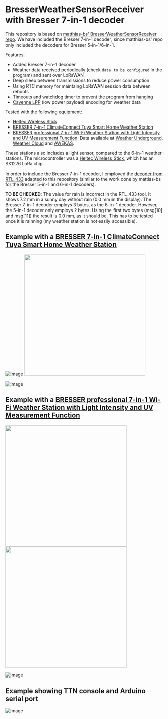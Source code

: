 # BresserWeatherSensorReceiver with Bresser 7-in-1 decoder

This repository is based on [matthias-bs' BresserWeatherSensorReceiver repo](https://github.com/matthias-bs/BresserWeatherSensorReceiver). We have included the Bresser 7-in-1 decoder, since matthias-bs' repo only included the decoders for Bresser 5-in-1/6-in-1.

Features:
- Added Bresser 7-in-1 decoder
- Weather data received periodically (check `data to be configured` in the program) and sent over LoRaWAN
- Deep sleep between transmissions to reduce power consumption
- Using RTC memory for maintaing LoRaWAN session data between reboots
- Timeouts and watchdog timer to prevent the program from hanging
- [Cayenne LPP](https://github.com/ElectronicCats/CayenneLPP) (low power payload) encoding for weather data

Tested with the following equipment:
- [Heltec Wireless Stick](https://heltec.org/project/wireless-stick/)
- [BRESSER 7-in-1 ClimateConnect Tuya Smart Home Weather Station](https://www.bresser.de/en/Weather-Time/BRESSER-7-in-1-ClimateConnect-Tuya-Smart-Home-Weather-Station.html)
- [BRESSER professional 7-in-1 Wi-Fi Weather Station with Light Intensity and UV Measurement Function](https://www.bresser.de/en/Weather-Time/Weather-Center/BRESSER-professional-7-in-1-Wi-Fi-Weather-Station-with-Light-Intensity-and-UV-Measurement-Function.html). Data available at [Weather Underground](https://www.wunderground.com/dashboard/pws/IGRANA86), [Weather Cloud](https://app.weathercloud.net/d4424986045#current) and [AWEKAS](https://stationsweb.awekas.at/index.php?id=27737).

These stations also includes a light sensor, compared to the 6-in-1 weather stations. The microcontroller was a [Heltec Wireless Stick](https://heltec.org/project/wireless-stick/), which has an SX1276 LoRa chip.

In order to include the Bresser 7-in-1 decoder, I employed the [decoder from RTL_433](https://github.com/merbanan/rtl_433/blob/master/src/devices/bresser_7in1.c) adapted to this repository (similar to the work done by mattias-bs for the Bresser 5-in-1 and 6-in-1 decoders).

**TO BE CHECKED**: The value for rain is incorrect in the RTL_433 tool. It shows 7.2 mm in a sunny day without rain (0.0 mm in the display). The Bresser 7-in-1 decoder employs 3 bytes, as the 6-in-1 decoder. However, the 5-in-1 decoder only employs 2 bytes. Using the first two bytes (msg[10] and msg[11]) the result is 0.0 mm, as it should be. This has to be tested once it is rainning (my weather station is not easily accessible).

## Example with a [BRESSER 7-in-1 ClimateConnect Tuya Smart Home Weather Station](https://www.bresser.de/en/Weather-Time/BRESSER-7-in-1-ClimateConnect-Tuya-Smart-Home-Weather-Station.html)

![image](https://user-images.githubusercontent.com/17797704/222829991-9b3a91fe-9dbc-4125-9b0a-901630880ca6.png)   <img src="https://user-images.githubusercontent.com/17797704/222539637-6bba56e6-e20b-474c-8229-e61a5b199a2c.png" width="384">

![image](https://user-images.githubusercontent.com/17797704/222539809-b47126ac-325f-493c-9a34-5310eac34d75.png)

## Example with a [BRESSER professional 7-in-1 Wi-Fi Weather Station with Light Intensity and UV Measurement Function](https://www.bresser.de/en/Weather-Time/Weather-Center/BRESSER-professional-7-in-1-Wi-Fi-Weather-Station-with-Light-Intensity-and-UV-Measurement-Function.html)

<img src="https://user-images.githubusercontent.com/17797704/222829202-84db7081-6eb8-423d-b3fc-88ba173424ed.png" width="384">   <img src="https://user-images.githubusercontent.com/17797704/222445129-3bb9ef83-785b-44b3-a460-8177400c067e.png" width="384">

![image](https://user-images.githubusercontent.com/17797704/222444791-03e4de29-71d9-454a-a23b-e7c39dc7e63d.png)

## Example showing TTN console and Arduino serial port

![image](https://user-images.githubusercontent.com/17797704/224826387-3b5e05c5-f5ff-4114-ac8c-e50dc92188d2.png)

